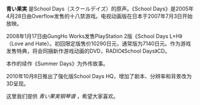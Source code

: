 

**青い果実** 是School Days（スクールデイズ）的原声。《School
Days》是2005年4月28日由Overflow发售的十八禁游戏。电视动画版在日本于2007年7月3日开始放映。

  
2008年1月17日由GungHo Works发售PlayStation 2版《School Days L×H》（Love and
Hate）。初回限定版售价10290日元，通常版为7140日元。作为游戏发售特典，将会同捆新作游戏动画的DVD，RADIO《School Days》CD。

  
本作的续作《Summer Days》为外传故事。

  
2010年10月8日推出了强化版School Days HQ，增加了剧本、分辨率和背景改为3D呈现。

  
这里我们提供 _青い果実钢琴谱_ ，希望大家喜欢。

